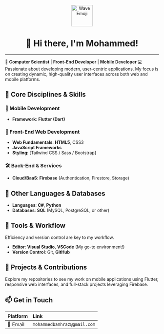 <div align="center">
  <img src="https://emojis.slackmojis.com/emojis/images/1531849430/4246/blob-wave.gif?1531849430" alt="Wave Emoji" width="70"/>
  <h1>👋 Hi there, I'm Mohammed!</h1>
</div>

---

🚀 **Computer Scientist** | **Front-End Developer** | **Mobile Developer** 💻 Passionate about developing modern, user-centric applications. My focus is on creating dynamic, high-quality user interfaces across both web and mobile platforms.

## 🔹 Core Disciplines & Skills

### 📱 Mobile Development


-   **Framework**: **Flutter (Dart)**

### 🎨 Front-End Web Development


-   **Web Fundamentals**: **HTML5**, CSS3
-   **JavaScript Frameworks**
-   **Styling**: [Tailwind CSS / Sass / Bootstrap]

### 🛠️ Back-End & Services


-   **Cloud/BaaS**: **Firebase** (Authentication, Firestore, Storage)

## 🔹 Other Languages & Databases


-   **Languages**: **C#**, **Python**
-   **Databases**: **SQL** (MySQL, PostgreSQL, or other)

## 🔹 Tools & Workflow

Efficiency and version control are key to my workflow.

-   **Editor**: **Visual Studio**, **VSCode** (My go-to environment!)
-   **Version Control**: Git, **GitHub**

## 📌 Projects & Contributions

Explore my repositories to see my work on mobile applications using Flutter, responsive web interfaces, and full-stack projects leveraging Firebase.

## 📫 Get in Touch

| Platform | Link |
| :--- | :--- |
| 📧 Email | `mohammedbamhraz@gmail.com` |
